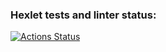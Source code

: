 ### Hexlet tests and linter status:
[![Actions Status](https://github.com/veroleded/frontend-project-44/workflows/hexlet-check/badge.svg)](https://github.com/veroleded/frontend-project-44/actions)